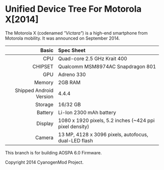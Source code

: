 Unified Device Tree For Motorola X[2014]
========================================

The Motorola X (codenamed _"Victara"_) is a high-end smartphone from Motorola mobility.
It was announced on September 2014.

Basic   | Spec Sheet
-------:|:-------------------------
CPU     | Quad-core 2.5 GHz Krait 400
CHIPSET | Qualcomm MSM8974AC Snapdragon 801
GPU     | Adreno 330
Memory  | 2GB RAM
Shipped Android Version | 4.4.4
Storage | 16/32 GB
Battery | Li-Ion 2300 mAh battery
Display | 1080 x 1920 pixels, 5.2 inches (~424 ppi pixel density)
Camera  | 13 MP, 4128 x 3096 pixels, autofocus, dual-LED flash

This branch is for building AOSPA 6.0 Firmware.

Copyright 2014 CyanogenMod Project.
